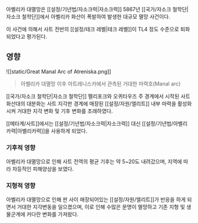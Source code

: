 아벨리카 대멸망은 [[설정/기년법/자소크력|자소크력]] 5867년 [[국가/자소크 철학단|자소크 철학단]]에서 아벨리카 화산이 폭발하여 발생한 대규모 멸망 사건이다.

이 사건에 의해서 사트 전반의 [[설정/테크 레벨|테크 레벨]]이 TL4 정도 수준으로 퇴화되었다고 평가된다.

## 영향

![[static/Great Manal Arc of Atreniska.png]]
> 아벨리카 대멸망 이후 아트레니스카에서 관측된 거대한 마력호(Manal arc)

[[국가/자소크 철학단|자소크 철학단]] 펠리포크와 오퀴타우즈 주 경계에서 시작된 사트 화산대의 대분화는 사트 지각판 경계에 매장된 [[설정/자원/엘리트]] 내부 마력을 활성화시켜 거대한 지각 변화 및 기후 변화를 초래하였다.

[[메타계/사트]]에서는 [[설정/기년법/자소크력|자소크력]] 대신 [[설정/기년법/아벨리카력|아벨리카력]]을 사용하게 되었다.

### 기후적 영향

아벨리카 대멸망으로 인해 사트 전역의 평균 기후는 약 5~20도 내려갔으며, 지역에 따라 차등적인 피해양상을 보였다.
### 지형적 영향

아벨리카 대멸망으로 인해 판 사이 매장되어있는 [[설정/자원/엘리트]]가 반응을 하게 되면서 거대한 지각변동을 일으켰으며, 이로 인해 수많은 문명이 멸망하고 기존 지형 및 생물군계에 커다란 변화를 가져왔다.
